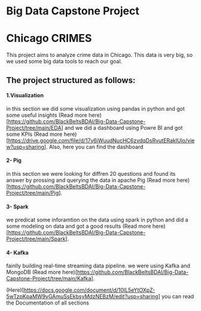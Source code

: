 # Big Data Capstone Project

# Chicago CRIMES   

This project aims to analyze crime data in Chicago. This data is very big, so we used some big data tools to reach our goal. 

## The project structured as follows:

#### 1.Visualization
in this section we did some visualization using pandas in python and got some useful insights (Read more here)[https://github.com/BlackBeltsBDAI/Big-Data-Capstone-Project/tree/main/EDA] and we did a dashboard using Powre BI and got some KPIs (Read more here)[https://drive.google.com/file/d/17y6iWuudNucHC6zvdqDsRvutERakIUlo/view?usp=sharing]. Also, here you can find the dashboard 
#### 2- Pig 
in this section we were looking for diffren 20 questions and found its answer by prossing and querying the data in apache Pig (Read more here)[https://github.com/BlackBeltsBDAI/Big-Data-Capstone-Project/tree/main/Pig].
#### 3- Spark
we predicat some inforamtion on the data using spark in python and did a some modeling on data and got a good results (Read more here)[https://github.com/BlackBeltsBDAI/Big-Data-Capstone-Project/tree/main/Spark].
#### 4- Kafka
fainlly building real-time streaming data pipeline. we were using Kafka and MongoDB (Read more here)[https://github.com/BlackBeltsBDAI/Big-Data-Capstone-Project/tree/main/Kafka].

(Here)[https://docs.google.com/document/d/10IL5eYtOXpZ-5wTzpKpaMW9vGAmuSsEkbsyMdzNEBzM/edit?usp=sharing] you can read the Documentation of all sections
